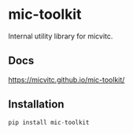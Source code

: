 # mic-toolkit

Internal utility library for micvitc.

## Docs

https://micvitc.github.io/mic-toolkit/

## Installation

``` py
pip install mic-toolkit
```